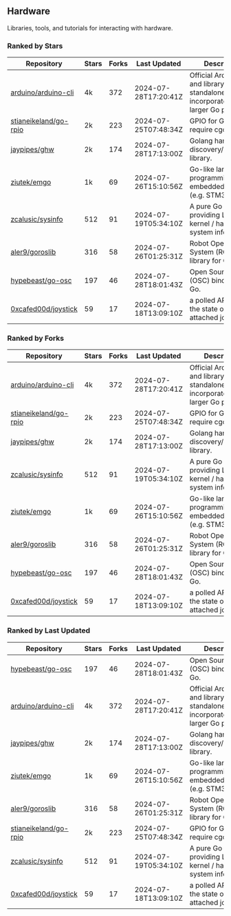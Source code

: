 ## Hardware

Libraries, tools, and tutorials for interacting with hardware.

### Ranked by Stars

| Repository | Stars | Forks | Last Updated | Description | 
|------------|-------|-------|--------------|-------------|
| [arduino/arduino-cli](https://github.com/arduino/arduino-cli) | 4k | 372 | 2024-07-28T17:20:41Z |  Official Arduino CLI and library. Can run standalone, or be incorporated into larger Go projects. |
| [stianeikeland/go-rpio](https://github.com/stianeikeland/go-rpio) | 2k | 223 | 2024-07-25T07:48:34Z |  GPIO for Go, doesn't require cgo. |
| [jaypipes/ghw](https://github.com/jaypipes/ghw) | 2k | 174 | 2024-07-28T17:13:00Z |  Golang hardware discovery/inspection library. |
| [ziutek/emgo](https://github.com/ziutek/emgo) | 1k | 69 | 2024-07-26T15:10:56Z |  Go-like language for programming embedded systems (e.g. STM32 MCU). |
| [zcalusic/sysinfo](https://github.com/zcalusic/sysinfo) | 512 | 91 | 2024-07-19T05:34:10Z |  A pure Go library providing Linux OS / kernel / hardware system information. |
| [aler9/goroslib](https://github.com/aler9/goroslib) | 316 | 58 | 2024-07-26T01:25:31Z |  Robot Operating System (ROS) library for Go. |
| [hypebeast/go-osc](https://github.com/hypebeast/go-osc) | 197 | 46 | 2024-07-28T18:01:43Z |  Open Sound Control (OSC) bindings for Go. |
| [0xcafed00d/joystick](https://github.com/0xcafed00d/joystick) | 59 | 17 | 2024-07-18T13:09:10Z |  a polled API to read the state of an attached joystick. |

### Ranked by Forks

| Repository | Stars | Forks | Last Updated | Description | 
|------------|-------|-------|--------------|-------------|
| [arduino/arduino-cli](https://github.com/arduino/arduino-cli) | 4k | 372 | 2024-07-28T17:20:41Z |  Official Arduino CLI and library. Can run standalone, or be incorporated into larger Go projects. |
| [stianeikeland/go-rpio](https://github.com/stianeikeland/go-rpio) | 2k | 223 | 2024-07-25T07:48:34Z |  GPIO for Go, doesn't require cgo. |
| [jaypipes/ghw](https://github.com/jaypipes/ghw) | 2k | 174 | 2024-07-28T17:13:00Z |  Golang hardware discovery/inspection library. |
| [zcalusic/sysinfo](https://github.com/zcalusic/sysinfo) | 512 | 91 | 2024-07-19T05:34:10Z |  A pure Go library providing Linux OS / kernel / hardware system information. |
| [ziutek/emgo](https://github.com/ziutek/emgo) | 1k | 69 | 2024-07-26T15:10:56Z |  Go-like language for programming embedded systems (e.g. STM32 MCU). |
| [aler9/goroslib](https://github.com/aler9/goroslib) | 316 | 58 | 2024-07-26T01:25:31Z |  Robot Operating System (ROS) library for Go. |
| [hypebeast/go-osc](https://github.com/hypebeast/go-osc) | 197 | 46 | 2024-07-28T18:01:43Z |  Open Sound Control (OSC) bindings for Go. |
| [0xcafed00d/joystick](https://github.com/0xcafed00d/joystick) | 59 | 17 | 2024-07-18T13:09:10Z |  a polled API to read the state of an attached joystick. |

### Ranked by Last Updated

| Repository | Stars | Forks | Last Updated | Description | 
|------------|-------|-------|--------------|-------------|
| [hypebeast/go-osc](https://github.com/hypebeast/go-osc) | 197 | 46 | 2024-07-28T18:01:43Z |  Open Sound Control (OSC) bindings for Go. |
| [arduino/arduino-cli](https://github.com/arduino/arduino-cli) | 4k | 372 | 2024-07-28T17:20:41Z |  Official Arduino CLI and library. Can run standalone, or be incorporated into larger Go projects. |
| [jaypipes/ghw](https://github.com/jaypipes/ghw) | 2k | 174 | 2024-07-28T17:13:00Z |  Golang hardware discovery/inspection library. |
| [ziutek/emgo](https://github.com/ziutek/emgo) | 1k | 69 | 2024-07-26T15:10:56Z |  Go-like language for programming embedded systems (e.g. STM32 MCU). |
| [aler9/goroslib](https://github.com/aler9/goroslib) | 316 | 58 | 2024-07-26T01:25:31Z |  Robot Operating System (ROS) library for Go. |
| [stianeikeland/go-rpio](https://github.com/stianeikeland/go-rpio) | 2k | 223 | 2024-07-25T07:48:34Z |  GPIO for Go, doesn't require cgo. |
| [zcalusic/sysinfo](https://github.com/zcalusic/sysinfo) | 512 | 91 | 2024-07-19T05:34:10Z |  A pure Go library providing Linux OS / kernel / hardware system information. |
| [0xcafed00d/joystick](https://github.com/0xcafed00d/joystick) | 59 | 17 | 2024-07-18T13:09:10Z |  a polled API to read the state of an attached joystick. |

